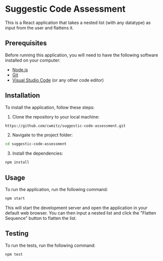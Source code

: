 # Suggestic Code Assessment

This is a React application that takes a nested list (with any datatype) as input from the user and flattens it.

## Prerequisites

Before running this application, you will need to have the following software installed on your computer:

- [Node.js](https://nodejs.org/en/)
- [Git](https://git-scm.com/)
- [Visual Studio Code](https://code.visualstudio.com/) (or any other code editor)

## Installation

To install the application, follow these steps:

1. Clone the repository to your local machine:

```bash
https://github.com/cwmitz/suggestic-code-assessment.git
```

2. Navigate to the project folder:

```bash
cd suggestic-code-assessment
```

3. Install the dependencies:

```bash
npm install
```

## Usage

To run the application, run the following command:

```bash
npm start
```

This will start the development server and open the application in your default web browser. You can then input a nested list and click the "Flatten Sequence" button to flatten the list.

## Testing

To run the tests, run the following command:

```bash
npm test
```
